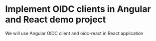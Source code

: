# Implement OIDC clients in Angular and React demo project

We will use Angular OIDC client and oidc-react in React application
